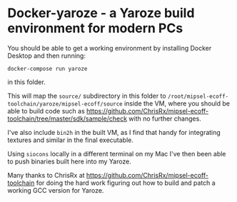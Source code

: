 # Docker-yaroze - a Yaroze build environment for modern PCs

You should be able to get a working environment by installing Docker Desktop and then running:

`docker-compose run yaroze`

in this folder.

This will map the `source/` subdirectory in this folder to `/root/mipsel-ecoff-toolchain/yaroze/mipsel-ecoff/source` inside the VM, where you should be able to build code such as https://github.com/ChrisRx/mipsel-ecoff-toolchain/tree/master/sdk/sample/check with no further changes.

I've also include `bin2h` in the built VM, as I find that handy for integrating textures and similar in the final executable.

Using `siocons` locally in a different terminal on my Mac I've then been able to push binaries built here into my Yaroze.

Many thanks to ChrisRx at https://github.com/ChrisRx/mipsel-ecoff-toolchain for doing the hard work figuring out how to build and patch a working GCC version for Yaroze.
